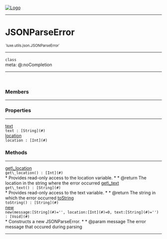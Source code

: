 
[![Logo](../../../../images/logo.png)](../../../../api/index.html)

---



<h1>JSONParseError</h1>
<small>`luxe.utils.json.JSONParseError`</small>



---

`class`
<span class="meta">
<br/>meta: @:noCompletion
</span>


---

&nbsp;
&nbsp;



<h3>Members</h3> <hr/>



<h3>Properties</h3> <hr/><span class="member apipage">
                <a name="text"><a class="lift" href="#text">text</a></a><div class="clear"></div><code class="signature apipage">text : [String](#)</code><br/></span>
            <span class="small_desc_flat"></span><span class="member apipage">
                <a name="location"><a class="lift" href="#location">location</a></a><div class="clear"></div><code class="signature apipage">location : [Int](#)</code><br/></span>
            <span class="small_desc_flat"></span>



<h3>Methods</h3> <hr/><span class="method apipage">
            <a name="get_location"><a class="lift" href="#get_location">get\_location</a></a> <div class="clear"></div><code class="signature apipage">get\_location() : [Int](#)</code><br/><span class="small_desc_flat">* Provides read-only access to the location variable.
     *
     * @return The location in the string where the error occurred</span>
        </span>
    <span class="method apipage">
            <a name="get_text"><a class="lift" href="#get_text">get\_text</a></a> <div class="clear"></div><code class="signature apipage">get\_text() : [String](#)</code><br/><span class="small_desc_flat">* Provides read-only access to the text variable.
     *
     * @return The string in which the error occurred</span>
        </span>
    <span class="method apipage">
            <a name="toString"><a class="lift" href="#toString">toString</a></a> <div class="clear"></div><code class="signature apipage">toString() : [String](#)</code><br/><span class="small_desc_flat"></span>
        </span>
    <span class="method apipage">
            <a name="new"><a class="lift" href="#new">new</a></a> <div class="clear"></div><code class="signature apipage">new(message:[String](#)<span>=&#x27;&#x27;</span>, location:[Int](#)<span>=0</span>, text:[String](#)<span>=&#x27;&#x27;</span>) : [Void](#)</code><br/><span class="small_desc_flat">* Constructs a new JSONParseError.
     *
     * @param message The error message that occured during parsing</span>
        </span>
    





---

&nbsp;
&nbsp;
&nbsp;
&nbsp;